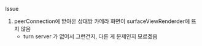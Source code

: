 Issue
1. peerConnection에 받아온 상대방 카메라 화면이 surfaceViewRenderder에 뜨지 않음
   - turn server 가 없어서 그런건지, 다른 게 문제인지 모르겠음
